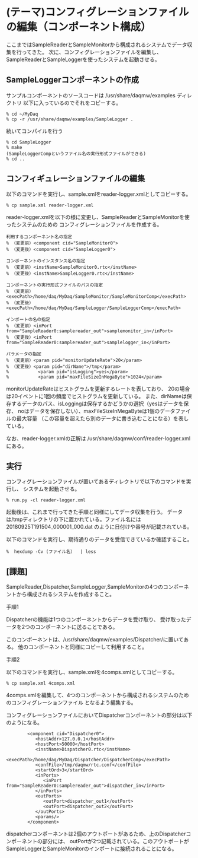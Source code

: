 (テーマ)コンフィグレーションファイルの編集（コンポーネント構成）
================================================================================


ここまではSampleReaderとSampleMonitorから構成されるシステムでデータ収集を行ってきた。
次に、コンフィグレーションファイルを編集し、SampleReaderとSampleLoggerを使ったシステムを起動させる。



SampleLoggerコンポーネントの作成
------------------------------------
サンプルコンポーネントのソースコードは /usr/share/daqmw/examples ディレクトリ
以下に入っているのでそれをコピーする。

    % cd ~/MyDaq
    % cp -r /usr/share/daqmw/examples/SampleLogger .

続いてコンパイルを行う

    % cd SampleLogger
    % make
    (SampleLoggerCompというファイル名の実行形式ファイルができる)
    % cd ..

コンフィギュレーションファイルの編集
------------------------------------

以下のコマンドを実行し、sample.xmlをreader-logger.xmlとしてコピーする。

    % cp sample.xml reader-logger.xml

reader-logger.xmlを以下の様に変更し、SampleReaderとSampleMonitorを使ったシステムのための
コンフィグレーションファイルを作成する。

    利用するコンポーネント名の指定
    % （変更前）<component cid="SampleMonitor0">
    % （変更後）<component cid="SampleLogger0">

    コンポーネントのインスタンス名の指定
    % （変更前）<instName>SampleMonitor0.rtc</instName>
    % （変更後）<instName>SampleLogger0.rtc</instName>

    コンポーネントの実行形式ファイルのパスの指定
    % （変更前）<execPath>/home/daq/MyDaq/SampleMonitor/SampleMonitorComp</execPath>
    % （変更後）<execPath>/home/daq/MyDaq/SampleLogger/SampleLoggerComp</execPath>

    インポートの名の指定
    % （変更前）<inPort from="SampleReader0:samplereader_out">samplemonitor_in</inPort>
    % （変更後）<inPort from="SampleReader0:samplereader_out">samplelogger_in</inPort>

    パラメータの指定
    % （変更前）<param pid="monitorUpdateRate">20</param>
    % （変更後）<param pid="dirName">/tmp</param>
    %           <param pid="isLogging">yes</param>
    %           <param pid="maxFileSizeInMegaByte">1024</param>
    

monitorUpdateRateはヒストグラムを更新するレートを表しており、
20の場合は20イベントに1回の頻度でヒストグラムを更新している。
また、dirNameは保存するデータのパス、isLoggingは保存するかどうかの選択（yesはデータを保存、
noはデータを保存しない）、maxFileSizeInMegaByteは1個のデータファイルの最大容量
（この容量を超えたら別のデータに書き込むことになる）を表している。


なお、reader-logger.xmlの正解は
/usr/share/daqmw/conf/reader-logger.xml
にある。


実行
------------------------------------
コンフィグレーションファイルが置いてあるディレクトリで以下のコマンドを実行し、
システムを起動させる。

    % run.py -cl reader-logger.xml


起動後は、これまで行ってきた手順と同様にしてデータ収集を行う。
データは/tmpディレクトリの下に置かれている。ファイル名には20180925T191504_000001_000.dat
のように日付けや番号が記載されている。


以下のコマンドを実行し、期待通りのデータを受信できているか確認すること。

    %  hexdump -Cv (ファイル名）  | less

[課題]
------------------------------------
SampleReader,Dispatcher,SampleLogger,SampleMonitorの4つのコンポーネントから構成されるシステムを作成すること。


手順1

Dispatcherの機能は1つのコンポーネントからデータを受け取り、
受け取ったデータを2つのコンポーネントに送ることである。

このコンポーネントは、/usr/share/daqmw/examples/Dispatcher/に置いてある。
他のコンポーネントと同様にコピーして利用すること。



手順2

以下のコマンドを実行し、sample.xmlを4comps.xmlとしてコピーする。

    % cp sample.xml 4comps.xml

4comps.xmlを編集して、4つのコンポーネントから構成されるシステムのためのコンフィグレーションファイル
となるよう編集する。


コンフィグレーションファイルにおいてDispatcherコンポーネントの部分は以下のようになる。

            <component cid="Dispatcher0">
               <hostAddr>127.0.0.1</hostAddr>
               <hostPort>50000</hostPort>
               <instName>Dispatcher0.rtc</instName>
               <execPath>/home/daq/MyDaq/Dispatcher/DispatcherComp</execPath>
               <confFile>/tmp/daqmw/rtc.conf</confFile>
               <startOrd>3</startOrd>
               <inPorts>
                  <inPort from="SampleReader0:samplereader_out">dispatcher_in</inPort>
               </inPorts>
               <outPorts>
                  <outPort>dispatcher_out1</outPort>
                  <outPort>dispatcher_out2</outPort>
               </outPorts>
               <params/>
            </component>



dispatcherコンポーネントは2個のアウトポートがあるため、上のDispatcherコンポーネントの部分には、
outPortが2つ記載されている。このアウトポートがSampleLoggerとSampleMonitorのインポートに接続されることになる。










